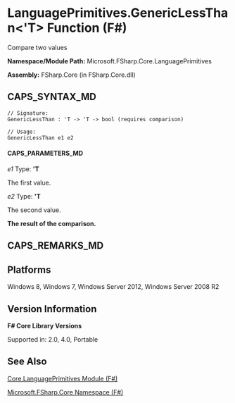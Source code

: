 # LanguagePrimitives.GenericLessThan<'T> Function (F#)

Compare two values

**Namespace/Module Path:** Microsoft.FSharp.Core.LanguagePrimitives

**Assembly:** FSharp.Core (in FSharp.Core.dll)


## CAPS_SYNTAX_MD

```
// Signature:
GenericLessThan : 'T -> 'T -> bool (requires comparison)

// Usage:
GenericLessThan e1 e2
```

#### CAPS_PARAMETERS_MD
*e1*
Type: **'T**


The first value.


*e2*
Type: **'T**


The second value.



**The result of the comparison.**
## CAPS_REMARKS_MD

## Platforms
Windows 8, Windows 7, Windows Server 2012, Windows Server 2008 R2


## Version Information
**F# Core Library Versions**

Supported in: 2.0, 4.0, Portable




## See Also
[Core.LanguagePrimitives Module &#40;F&#35;&#41;](Core.LanguagePrimitives+Module+%28F%23%29.md)

[Microsoft.FSharp.Core Namespace &#40;F&#35;&#41;](Microsoft.FSharp.Core+Namespace+%28F%23%29.md)


